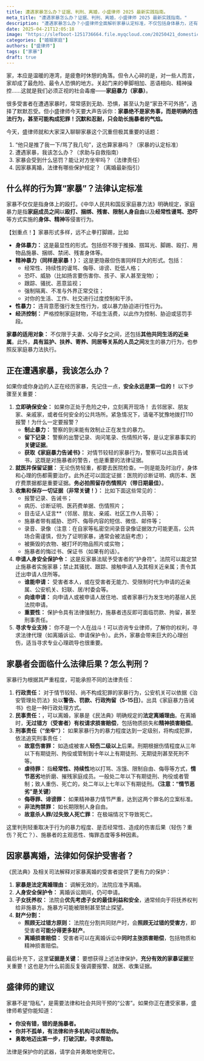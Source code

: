 ```yaml
---
title: 遭遇家暴怎么办？证据、判刑、离婚，小盛律师 2025 最新实践指南。
meta_title: "遭遇家暴怎么办？证据、判刑、离婚，小盛律师 2025 最新实践指南。"
description: "遭遇家暴怎么办？小盛律师全面解析家暴认定标准，不仅包括身体暴力，还有精神暴力、性暴力和经济控制。文章详细指导受害者自救步骤：报警留取证据、就医固定伤情、申请人身安全保护令。同时剖析家暴者可能面临的行政、民事和刑事责任，包括拘留、赔偿甚至坐牢。对于因家暴离婚，法律将优先保护受害方权益，包括子女抚养权和财产分割。记住，家暴不是家务事，而是违法行为，勇敢维权是唯一正确选择。"
date: 2025-04-21T12:05:18
image: "https://slefboot-1251736664.file.myqcloud.com/20250421_domestic_violence_cover.webp"
categories: ["婚姻家庭"]
authors: ["盛律师"]
tags: ["家暴"]
draft: true
---
```


家，本应是温暖的港湾，是疲惫时休憩的角落。但令人心碎的是，对一些人而言，家却成了最危险、最令人恐惧的地方。关起门来的拳脚相加、恶语相向、精神操控……这就是我们必须正视的社会毒瘤——**家庭暴力（家暴）**。

很多受害者在遭遇家暴时，常常感到无助、恐惧，甚至认为是“家丑不可外扬”，选择了默默忍受。但小盛律师今天要大声告诉你：**家暴绝不是家务事，而是明确的违法行为，甚至可能构成犯罪！沉默和忍耐，只会助长施暴者的气焰。**

今天，盛律师就和大家深入聊聊家暴这个沉重但极其重要的话题：

1.  “他只是推了我一下/骂了我几句”，这也算家暴吗？（家暴的认定标准）
2.  遭遇家暴，我该怎么办？（求助与自救指南）
3.  家暴会受到什么惩罚？能让对方坐牢吗？（法律责任）
4.  因家暴离婚，法律有哪些保护规定？（离婚最新指引）

## 什么样的行为算“家暴”？法律认定标准

家暴不仅仅是指身体上的殴打。《中华人民共和国反家庭暴力法》明确规定，家庭暴力是指**家庭成员之间**以**殴打、捆绑、残害、限制人身自由**以及**经常性谩骂、恐吓**等方式实施的**身体、精神**等侵害行为。

【划重点！】家暴形式多样，远不止拳打脚踢，比如

* **身体暴力：** 这是最显性的形式。包括但不限于推搡、掴耳光、脚踢、殴打、用物品施暴、捆绑、禁闭、残害身体等。
* **精神暴力（同样是家暴！）：** 这是更隐蔽但伤害同样巨大的形式。包括：
    * 经常性、持续性的谩骂、侮辱、诽谤、贬低人格；
    * 恐吓、威胁（比如扬言要伤害你、孩子、家人甚至宠物）；
    * 跟踪、骚扰、恶意监视；
    * 强制隔离、不准与外界正常交往；
    * 对你的生活、工作、社交进行过度控制和干涉。
* **性暴力：** 违背意愿强行发生性行为，或以暴力胁迫进行性行为。
* **经济控制：** 严格控制家庭财物，不给生活费，以此作为控制、胁迫或惩罚手段。

**家暴的适用对象：** 不仅限于夫妻、父母子女之间，还包括**其他共同生活的近亲属**。此外，**具有监护、扶养、寄养、同居等关系的人员之间**发生的暴力行为，也参照反家庭暴力法执行。

## 正在遭遇家暴，我该怎么办？

如果你或你身边的人正在经历家暴，先记住一点，**安全永远是第一位的！** 以下步骤至关重要：

1.  **立即确保安全：** 如果你正处于危险之中，立刻离开现场！ 去邻居家、朋友家、亲戚家，或者任何安全的公共场所。紧急情况下，请毫不犹豫地拨打110报警！为什么一定要报警？ 
    * **制止暴力：** 警察的到来能有效制止正在发生的暴力。
    * **留下记录：** 警察的出警记录、询问笔录、伤情照片等，是认定家暴事实的**关键证据**。
    * **获取《家庭暴力告诫书》：** 对情节较轻的家暴行为，警察可以出具告诫书，这既是对施暴者的警告，也是重要的法律证据。
2.  **就医并保留证据：** 无论伤势轻重，都要去医院检查。一则是能及时治疗，身体和心理的伤都需要治疗。此外还可以固定证据：医院的诊断证明、病历本、医疗费票据都是重要证据。**务必拍照留存伤情照片（带日期最佳）**。
3.  **收集和保存一切证据（非常关键！）：** 比如下面这些常见的：
    * 报警记录、告诫书；
    * 病历、诊断证明、医药费单据、伤情照片；
    * 目击证人证言**（邻居、朋友、亲戚、社区工作人员等）；
    * 施暴者带有威胁、恐吓、侮辱内容的短信、微信、邮件等；
    * 录音、录像（注意：在自家等私密空间录音录像证据效力可能更高，公共场合需谨慎，但为了证明家暴，通常会被法庭考虑）；
    * 被撕毁的衣物、被打坏的物品照片或实物；
    * 施暴者的悔过书、保证书（如果有的话）。
4.  **申请人身安全保护令：** 这是反家暴法赋予受害者的“护身符”。法院可以裁定禁止施暴者实施家暴；禁止其骚扰、跟踪、接触申请人及其相关近亲属；责令其迁出申请人住所等。
    * **谁能申请：** 受害者本人，或在受害者无能力、受限制时代为申请的近亲属、公安机关、妇联、居/村委会等。
    * **向谁申请：** 向申请人或被申请人居住地、或者家暴行为发生地的基层人民法院申请。
    * **重要性：** 保护令具有法律强制力，施暴者违反即可面临罚款、拘留，甚至刑事责任。
5.  **寻求专业支持：** 你不是一个人在战斗！可以咨询专业律师，了解你的权利，寻求法律代理（如离婚诉讼、申请保护令）。此外，家暴会带来巨大的心理创伤，适当寻求专业心理疏导也很重要。

## 家暴者会面临什么法律后果？怎么判刑？

家暴行为根据其严重程度，可能承担不同的法律责任：

1.  **行政责任：** 对于情节较轻、尚不构成犯罪的家暴行为，公安机关可以依据《治安管理处罚法》处以**警告、罚款、行政拘留（5-15日）**。出具《家庭暴力告诫书》也是一种行政处理方式。
2.  **民事责任：**，可以离婚，家暴是《民法典》明确规定的**法定离婚理由**。在离婚时，**无过错方（受害者）有权请求损害赔偿**，包括物质损失和**精神损害赔偿**。
3.  **刑事责任（“坐牢”）：** 如果家暴行为的暴力程度达到一定级别，将构成犯罪，依法追究刑事责任：
    * **故意伤害罪：** 如造成被害人**轻伤二级以上**后果。刑期根据伤情程度从三年以下有期徒刑、拘役或管制到十年以上有期徒刑、无期徒刑甚至死刑不等。
    * **虐待罪：** 指**经常性、持续性**地以打骂、冻饿、限制自由、侮辱等方式，**情节恶劣**地折磨、摧残家庭成员。一般处二年以下有期徒刑、拘役或者管制；致人重伤、死亡的，处二年以上七年以下有期徒刑。**（注意：“情节恶劣”是关键）**
    * **侮辱罪、诽谤罪：** 如果精神暴力情节严重，达到这两个罪名的立案标准。
    * **非法拘禁罪：** 如长期限制人身自由。
    * **故意杀人罪/过失致人死亡罪：** 在极端情况下导致死亡。

这里判刑轻重取决于行为的暴力程度、是否经常性、造成的伤害后果（轻伤？重伤？死亡？）、施暴者的主观恶性、悔罪态度等多种因素。

## 因家暴离婚，法律如何保护受害者？

《民法典》及相关司法解释对家暴离婚的受害者提供了更有力的保护：

1.  **家暴是法定离婚理由：** 调解无效的，法院应准予离婚。
2.  **人身安全保护令：** 离婚诉讼期间，仍可申请。
3.  **子女抚养权：** 法院会**优先考虑子女的最佳利益和安全**，通常倾向于将抚养权判给非施暴方。施暴方可能被限制甚至禁止探望。
4.  **财产分割：**
    * **照顾无过错方原则：** 法院在分割共同财产时，会**照顾无过错的受害方**，即受害者**可能分得更多财产**。
    * **离婚损害赔偿：** 受害者可以在离婚诉讼中**同时主张损害赔偿**，包括物质和精神损害赔偿。

最后补充下，这里**证据是关键：** 要想获得上述法律保护，**充分有效的家暴证据**至关重要！这也是为什么前面反复强调要报警、就医、收集证据。

## 盛律师的建议

家暴不是“隐私”，是需要法律和社会共同干预的“公害”。如果你正在遭受家暴，盛律师希望你能知道：

* **你没有错，错的是施暴者。**
* **你并不孤单，有法律和许多机构可以帮助你。**
* **勇敢地迈出第一步，打破沉默，寻求帮助。**

法律是保护你的武器，请学会并勇敢地使用它。